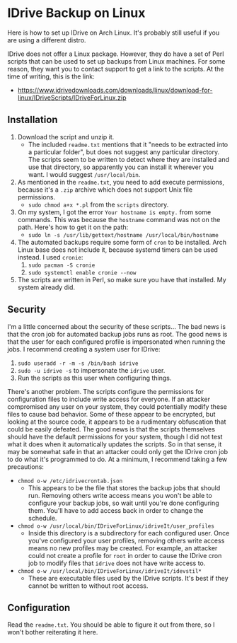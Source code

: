 # IDrive Backup on Linux

Here is how to set up IDrive on Arch Linux.  It's probably still useful if you are using a different distro.

IDrive does not offer a Linux package.  However, they do have a set of Perl scripts that can be used to set up backups from Linux machines.  For some reason, they want you to contact support to get a link to the scripts.  At the time of writing, this is the link:

- https://www.idrivedownloads.com/downloads/linux/download-for-linux/IDriveScripts/IDriveForLinux.zip

## Installation

1. Download the script and unzip it.
    - The included `readme.txt` mentions that it "needs to be extracted into a particular folder", but does not suggest any particular directory.  The scripts seem to be written to detect where they are installed and use that directory, so apparently you can install it wherever you want.  I would suggest `/usr/local/bin`.
2. As mentioned in the `readme.txt`, you need to add execute permissions, because it's a `.zip` archive which does not support Unix file permissions.
    - `sudo chmod a+x *.pl` from the `scripts` directory.
3. On my system, I got the error `Your hostname is empty.` from some commands.  This was because the `hostname` command was not on the path.  Here's how to get it on the path:
    - `sudo ln -s /usr/lib/gettext/hostname /usr/local/bin/hostname`
4. The automated backups require some form of `cron` to be installed.  Arch Linux base does not include it, because systemd timers can be used instead.  I used `cronie`:
    1. `sudo pacman -S cronie`
    2. `sudo systemctl enable cronie --now`
5. The scripts are written in Perl, so make sure you have that installed.  My system already did.

## Security

I'm a little concerned about the security of these scripts...  The bad news is that the cron job for automated backup jobs runs as root.  The good news is that the user for each configured profile is impersonated when running the jobs.  I recommend creating a system user for IDrive:

1. `sudo useradd -r -m -s /bin/bash idrive`
2. `sudo -u idrive -s` to impersonate the `idrive` user.
3. Run the scripts as this user when configuring things.

There's another problem.  The scripts configure the permissions for configuration files to include write access for everyone.  If an attacker compromised any user on your system, they could potentially modify these files to cause bad behavior.  Some of these appear to be encrypted, but looking at the source code, it appears to be a rudimentary obfuscation that could be easily defeated.  The good news is that the scripts themselves should have the default permissions for your system, though I did not test what it does when it automatically updates the scripts.  So in that sense, it may be somewhat safe in that an attacker could only get the IDrive cron job to do what it's programmed to do.  At a minimum, I recommend taking a few precautions:

- `chmod o-w /etc/idrivecrontab.json`
    - This appears to be the file that stores the backup jobs that should run.  Removing others write access means you won't be able to configure your backup jobs, so wait until you're done configuring them.  You'll have to add access back in order to change the schedule.
- `chmod o-w /usr/local/bin/IDriveForLinux/idriveIt/user_profiles`
    - Inside this directory is a subdirectory for each configured user.  Once you've configured your user profiles, removing others write access means no new profiles may be created.  For example, an attacker could not create a profile for `root` in order to cause the IDrive cron job to modify files that `idrive` does not have write access to.
- `chmod o-w /usr/local/bin/IDriveForLinux/idriveIt/idevstil*`
    - These are executable files used by the IDrive scripts.  It's best if they cannot be written to without root access.

## Configuration

Read the `readme.txt`.  You should be able to figure it out from there, so I won't bother reiterating it here.
